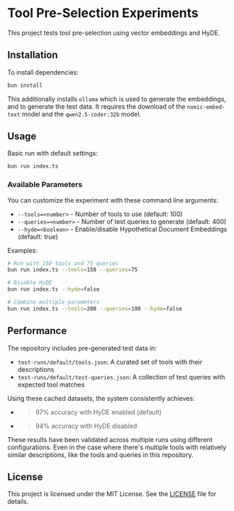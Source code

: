 # Tool Pre-Selection Experiments

This project tests tool pre-selection using vector embeddings and HyDE.

## Installation

To install dependencies:

```bash
bun install
```

This additionally installs `ollama` which is used to generate the embeddings, and to generate the test data.
It requires the download of the `nomic-embed-text` model and the `qwen2.5-coder:32b` model.

## Usage

Basic run with default settings:
```bash
bun run index.ts
```

### Available Parameters

You can customize the experiment with these command line arguments:

- `--tools=<number>` - Number of tools to use (default: 100)
- `--queries=<number>` - Number of test queries to generate (default: 400)
- `--hyde=<boolean>` - Enable/disable Hypothetical Document Embeddings (default: true)

Examples:
```bash
# Run with 150 tools and 75 queries
bun run index.ts --tools=150 --queries=75

# Disable HyDE
bun run index.ts --hyde=false

# Combine multiple parameters
bun run index.ts --tools=200 --queries=100 --hyde=false
```

## Performance

The repository includes pre-generated test data in:
- `test-runs/default/tools.json`: A curated set of tools with their descriptions
- `test-runs/default/test-queries.json`: A collection of test queries with expected tool matches

Using these cached datasets, the system consistently achieves:
- >97% accuracy with HyDE enabled (default)
- >94% accuracy with HyDE disabled

These results have been validated across multiple runs using different configurations. Even in the case where there's multiple tools with relatively similar descriptions, like the tools and queries in this repository.

## License

This project is licensed under the MIT License. See the [LICENSE](LICENSE) file for details.
